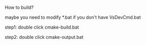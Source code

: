<!--
 * @Description: introduce how to build windows library
 * @Author: wolf-herd
 * @Date: 2020-10-19 20:01:30
 * @LastEditTime: 2020-10-19 20:39:06
 * @LastEditors: wolf-herd
-->
How to build?

maybe you need to modify *.bat if you don't have VsDevCmd.bat

step1:
    double click cmake-build.bat

step2:
    double click cmake-output.bat


    
